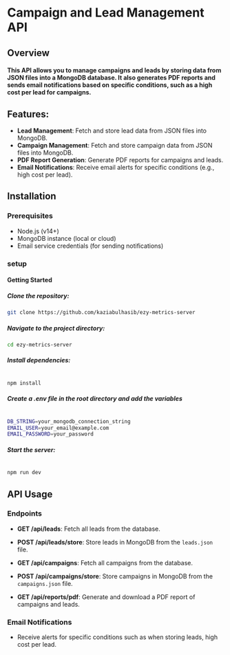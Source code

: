 # Campaign and Lead Management API

## Overview

#### This API allows you to manage campaigns and leads by storing data from JSON files into a MongoDB database. It also generates PDF reports and sends email notifications based on specific conditions, such as a high cost per lead for campaigns.

## Features:

- **Lead Management**: Fetch and store lead data from JSON files into MongoDB.
- **Campaign Management**: Fetch and store campaign data from JSON files into MongoDB.
- **PDF Report Generation**: Generate PDF reports for campaigns and leads.
- **Email Notifications**: Receive email alerts for specific conditions (e.g., high cost per lead).

## Installation

### Prerequisites

- Node.js (v14+)
- MongoDB instance (local or cloud)
- Email service credentials (for sending notifications)

### setup

#### Getting Started

##### Clone the repository:

```bash
git clone https://github.com/kaziabulhasib/ezy-metrics-server
```

##### Navigate to the project directory:

```bash
cd ezy-metrics-server
```

##### Install dependencies:

```bash

npm install

```

##### Create a .env file in the root directory and add the variables

```bash

DB_STRING=your_mongodb_connection_string
EMAIL_USER=your_email@example.com
EMAIL_PASSWORD=your_password

```

##### Start the server:

```bash

npm run dev

```

## API Usage

### Endpoints

- **GET /api/leads**: Fetch all leads from the database.
- **POST /api/leads/store**: Store leads in MongoDB from the `leads.json` file.

- **GET /api/campaigns**: Fetch all campaigns from the database.
- **POST /api/campaigns/store**: Store campaigns in MongoDB from the `campaigns.json` file.

- **GET /api/reports/pdf**: Generate and download a PDF report of campaigns and leads.

### Email Notifications

- Receive alerts for specific conditions such as when storing leads, high cost per lead.
